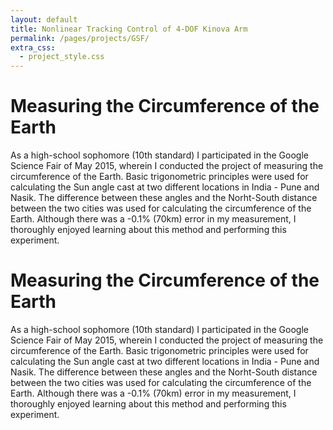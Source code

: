 ```yaml
---
layout: default
title: Nonlinear Tracking Control of 4-DOF Kinova Arm
permalink: /pages/projects/GSF/
extra_css:
  - project_style.css
---
```


<!-- paste the body from GSF.html here -->
<div class="content_desktop">
    <div class="projects">
        <h1>Measuring the Circumference of the Earth</h1>
        <p>
            As a high-school sophomore (10th standard) I participated in the Google Science Fair of May 2015, wherein I conducted the project of measuring the circumference 
            of the Earth. Basic trigonometric principles were used for calculating the Sun angle cast at two different locations in India - Pune and Nasik. The difference between 
            these angles and the Norht-South distance between the two cities was used for calculating the circumference of the Earth. Although there was a -0.1% (70km) error in my 
            measurement, I thoroughly enjoyed learning about this method and performing this experiment.
        </p>
    </div>
    <!-- <div class="project-photo">
        <img src="assets/NPR-STAR.png">
    </div> -->
</div>
<!-- Page content for mobile-->
<div class="content_mobile">
    <div class="projects_mobile">
        <h1>Measuring the Circumference of the Earth</h1>
        <p>
            As a high-school sophomore (10th standard) I participated in the Google Science Fair of May 2015, wherein I conducted the project of measuring the circumference 
            of the Earth. Basic trigonometric principles were used for calculating the Sun angle cast at two different locations in India - Pune and Nasik. The difference between 
            these angles and the Norht-South distance between the two cities was used for calculating the circumference of the Earth. Although there was a -0.1% (70km) error in my 
            measurement, I thoroughly enjoyed learning about this method and performing this experiment.
        </p>
    </div>
    <!-- <div class="project-photo">
        <img src="assets/NPR-STAR.png">
    </div> -->
</div>
